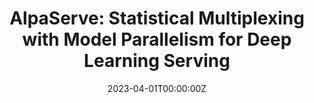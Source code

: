 ---
title: 'AlpaServe: Statistical Multiplexing with Model Parallelism for Deep Learning Serving'

# Authors
# If you created a profile for a user (e.g. the default `admin` user), write the username (folder name) here
# and it will be replaced with their full name and linked to their profile.
authors:
  - Zhuohan Li
  - Lianmin Zheng
  - admin
  - Vincent Liu
  - Ying Sheng
  - Xin Jin
  - Yanping Huang
  - Zhifeng Chen
  - Hao Zhang
  - Joseph E. Gonzalez
  - Ion Stoica

# Author notes (optional)
author_notes:
  - 'Equal contribution'
  - 'Equal contribution'
  - 'Equal contribution'

date: "2023-04-01T00:00:00Z"
doi: '10.48550/arXiv.2302.11665'

# Schedule page publish date (NOT publication's date).
# publishDate: '2023'

# Publication type.
# Legend: 0 = Uncategorized; 1 = Conference paper; 2 = Journal article;
# 3 = Preprint / Working Paper; 4 = Report; 5 = Book; 6 = Book section;
# 7 = Thesis; 8 = Patent
publication_types: ['1']

# Publication name and optional abbreviated publication name.
publication: In *17th USENIX Symposium on Operating Systems Design and Implementation*
publication_short: In *OSDI 2023*

# abstract: 

# Summary. An optional shortened abstract.
# tags: []

# Display this page in the Featured widget?
featured: true

# Custom links (uncomment lines below)
# links:
# - name: Custom Link
#   url: http://example.org
url_pdf: 'https://arxiv.org/pdf/2302.11665.pdf'
url_code: 'https://github.com/alpa-projects/mms'
url_dataset: ''
url_poster: ''
url_project: ''
url_slides: ''
url_source: ''
url_video: ''

# Featured image
# To use, add an image named `featured.jpg/png` to your page's folder.
# image:
#   caption: 'Image credit: [**Unsplash**](https://unsplash.com/photos/pLCdAaMFLTE)'
#   focal_point: ''
#   preview_only: false

# Associated Projects (optional).
#   Associate this publication with one or more of your projects.
#   Simply enter your project's folder or file name without extension.
#   E.g. `internal-project` references `content/project/internal-project/index.md`.
#   Otherwise, set `projects: []`.
# projects:
#   - example

# Slides (optional).
#   Associate this publication with Markdown slides.
#   Simply enter your slide deck's filename without extension.
#   E.g. `slides: "example"` references `content/slides/example/index.md`.
#   Otherwise, set `slides: ""`.
# slides: example
---